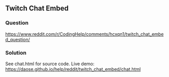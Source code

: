 ## Twitch Chat Embed

### Question
https://www.reddit.com/r/CodingHelp/comments/hcxqn1/twitch_chat_embed_question/

### Solution
See chat.html for source code. Live demo: https://daose.github.io/help/reddit/twitch_chat_embed/chat.html
